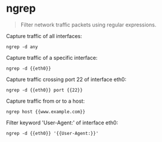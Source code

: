 ngrep
=====

> Filter network traffic packets using regular expressions.

Capture traffic of all interfaces:

    ngrep -d any

Capture traffic of a specific interface:

    ngrep -d {{eth0}}

Capture traffic crossing port 22 of interface eth0:

    ngrep -d {{eth0}} port {{22}}

Capture traffic from or to a host:

    ngrep host {{www.example.com}}

Filter keyword 'User-Agent:' of interface eth0:

    ngrep -d {{eth0}} '{{User-Agent:}}'
